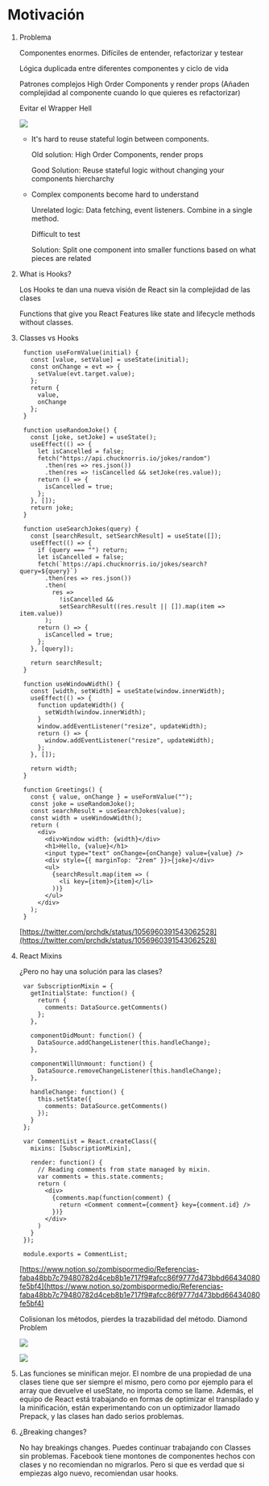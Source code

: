 # Motivación

1. Problema

    Componentes enormes. Difíciles de entender, refactorizar y testear

    Lógica duplicada entre diferentes componentes y ciclo de vida

    Patrones complejos High Order Components y render props (Añaden complejidad al componente cuando lo que quieres es refactorizar)

    Evitar el Wrapper Hell

    ![](Untitled-727ab843-8be3-40f5-9600-9951ba220356.png)

    - It's hard to reuse stateful login between components.

        Old solution: High Order Components, render props

        Good Solution: Reuse stateful logic without changing your components hiercharchy

    - Complex components become hard to understand

        Unrelated logic: Data fetching, event listeners. Combine in a single method. 

        Difficult to test

        Solution: Split one component into smaller functions based on what pieces are related

2. What is Hooks?

    Los Hooks te dan una nueva visión de React sin la complejidad de las clases

    Functions that give you React Features like state and lifecycle methods without classes.

3. Classes vs Hooks

        function useFormValue(initial) {
          const [value, setValue] = useState(initial);
          const onChange = evt => {
            setValue(evt.target.value);
          };
          return {
            value,
            onChange
          };
        }
        
        function useRandomJoke() {
          const [joke, setJoke] = useState();
          useEffect(() => {
            let isCancelled = false;
            fetch("https://api.chucknorris.io/jokes/random")
              .then(res => res.json())
              .then(res => !isCancelled && setJoke(res.value));
            return () => {
              isCancelled = true;
            };
          }, []);
          return joke;
        }
        
        function useSearchJokes(query) {
          const [searchResult, setSearchResult] = useState([]);
          useEffect(() => {
            if (query === "") return;
            let isCancelled = false;
            fetch(`https://api.chucknorris.io/jokes/search?query=${query}`)
              .then(res => res.json())
              .then(
                res =>
                  !isCancelled &&
                  setSearchResult((res.result || []).map(item => item.value))
              );
            return () => {
              isCancelled = true;
            };
          }, [query]);
        
          return searchResult;
        }
        
        function useWindowWidth() {
          const [width, setWidth] = useState(window.innerWidth);
          useEffect(() => {
            function updateWidth() {
              setWidth(window.innerWidth);
            }
            window.addEventListener("resize", updateWidth);
            return () => {
              window.addEventListener("resize", updateWidth);
            };
          }, []);
        
          return width;
        }
        
        function Greetings() {
          const { value, onChange } = useFormValue("");
          const joke = useRandomJoke();
          const searchResult = useSearchJokes(value);
          const width = useWindowWidth();
          return (
            <div>
              <div>Window width: {width}</div>
              <h1>Hello, {value}</h1>
              <input type="text" onChange={onChange} value={value} />
              <div style={{ marginTop: "2rem" }}>{joke}</div>
              <ul>
                {searchResult.map(item => (
                  <li key={item}>{item}</li>
                ))}
              </ul>
            </div>
          );
        }

    [https://twitter.com/prchdk/status/1056960391543062528](https://twitter.com/prchdk/status/1056960391543062528)

4. React Mixins

    ¿Pero no hay una solución para las clases? 

        var SubscriptionMixin = {
          getInitialState: function() {
            return {
              comments: DataSource.getComments()
            };
          },
        
          componentDidMount: function() {
            DataSource.addChangeListener(this.handleChange);
          },
        
          componentWillUnmount: function() {
            DataSource.removeChangeListener(this.handleChange);
          },
        
          handleChange: function() {
            this.setState({
              comments: DataSource.getComments()
            });
          }
        };
        
        var CommentList = React.createClass({
          mixins: [SubscriptionMixin],
        
          render: function() {
            // Reading comments from state managed by mixin.
            var comments = this.state.comments;
            return (
              <div>
                {comments.map(function(comment) {
                  return <Comment comment={comment} key={comment.id} />
                })}
              </div>
            )
          }
        });
        
        module.exports = CommentList;

    [https://www.notion.so/zombispormedio/Referencias-faba48bb7c79480782d4ceb8b1e717f9#afcc86f9777d473bbd66434080fe5bf4](https://www.notion.so/zombispormedio/Referencias-faba48bb7c79480782d4ceb8b1e717f9#afcc86f9777d473bbd66434080fe5bf4) 

    Colisionan los métodos, pierdes la trazabilidad del método. Diamond Problem

    ![](Captura_de_pantalla_2019-06-09_a_las_17-355150b5-2639-4a99-9963-af2e4fbdbe49.13.20.png)

    ![](Captura_de_pantalla_2019-06-09_a_las_17-6d414ba2-2896-4fc3-b74f-575889231175.13.32.png)

5. Las funciones se minifican mejor. El nombre de una propiedad de una clases tiene que ser siempre el mismo, pero como por ejemplo para el array que devuelve el useState, no importa como se llame. Además, el equipo de React está trabajando en formas de optimizar el transpilado y la minificación, están experimentando con un optimizador llamado Prepack, y las clases han dado serios problemas.
6. ¿Breaking changes?

    No hay breakings changes. Puedes continuar trabajando con Classes sin problemas. Facebook tiene montones de componentes hechos con clases y no recomiendan no migrarlos. Pero si que es verdad que si empiezas algo nuevo, recomiendan usar hooks.